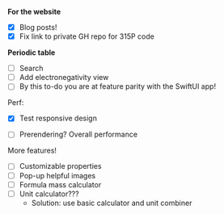 **For the website**
 - [x] Blog posts!
 - [x] Fix link to private GH repo for 315P code

**Periodic table**
 - [ ] Search
 - [ ] Add electronegativity view
 - [ ] By this to-do you are at feature parity with the SwiftUI app!

Perf:

 - [X] Test responsive design
 - [ ] Prerendering? Overall performance


More features!

- [ ] Customizable properties
- [ ] Pop-up helpful images
- [ ] Formula mass calculator
- [ ] Unit calculator???
  - Solution: use basic calculator and unit combiner
